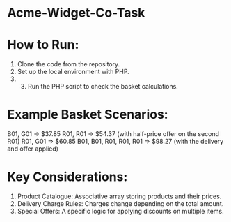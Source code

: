 # Acme-Widget-Co-Task

# How to Run:
1. Clone the code from the repository.
2. Set up the local environment with PHP.
3. 3. Run the PHP script to check the basket calculations.

# Example Basket Scenarios:
B01, G01 => $37.85
R01, R01 => $54.37 (with half-price offer on the second R01)
R01, G01 => $60.85
B01, B01, R01, R01, R01 => $98.27 (with the delivery and offer applied)

# Key Considerations:
1. Product Catalogue: Associative array storing products and their prices.
2. Delivery Charge Rules: Charges change depending on the total amount.
3. Special Offers: A specific logic for applying discounts on multiple items.

